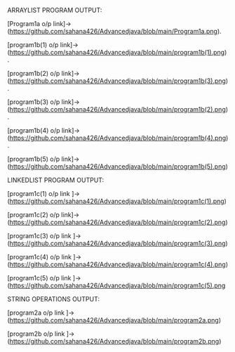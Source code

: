 ARRAYLIST PROGRAM OUTPUT:

[Program1a o/p link]->(https://github.com/sahana426/Advancedjava/blob/main/Program1a.png).

[program1b(1) o/p link]->(https://github.com/sahana426/Advancedjava/blob/main/program1b(1).png).

[program1b(2) o/p link]->(https://github.com/sahana426/Advancedjava/blob/main/program1b(3).png).

[program1b(3) o/p link]->(https://github.com/sahana426/Advancedjava/blob/main/program1b(2).png).

[program1b(4) o/p link]->(https://github.com/sahana426/Advancedjava/blob/main/program1b(4).png).

[program1b(5) o/p link]->(https://github.com/sahana426/Advancedjava/blob/main/program1b(5).png)

LINKEDLIST PROGRAM OUTPUT:

[program1c(1) o/p link ]->(https://github.com/sahana426/Advancedjava/blob/main/program1c(1).png)

[program1c(2) o/p link]->(https://github.com/sahana426/Advancedjava/blob/main/program1c(2).png)

[program1c(3) o/p link ]->(https://github.com/sahana426/Advancedjava/blob/main/program1c(3).png)

[program1c(4) o/p link ]->(https://github.com/sahana426/Advancedjava/blob/main/program1c(4).png)

[program1c(5) o/p link ]->(https://github.com/sahana426/Advancedjava/blob/main/program1c(5).png

STRING OPERATIONS OUTPUT:

[program2a o/p link ]->(https://github.com/sahana426/Advancedjava/blob/main/program2a.png)

[program2b o/p link ]->(https://github.com/sahana426/Advancedjava/blob/main/program2b.png)






